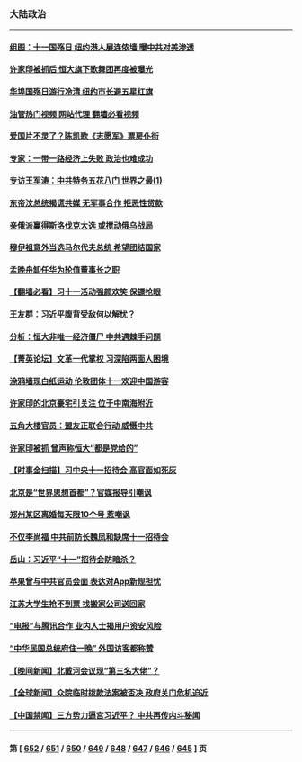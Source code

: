 ### 大陆政治
---
#### [组图：十一国殇日 纽约港人展连侬墙 曝中共对美渗透](../../pages/ncid277/n14086289.md?10021645) 
#### [许家印被抓后 恒大旗下歌舞团再度被曝光](../../pages/ncid277/n14086233.md?10021645) 
#### [华埠国殇日游行冷清 纽约市长避五星红旗](../../pages/ncid277/n14086299.md?10021645) 
#### [油管热门视频 网站代理 翻墙必看视频](http://138.2.39.72:81/youtube.html?epic-marker?10021645)
#### [爱国片不灵了？陈凯歌《志愿军》票房仆街](../../pages/ncid277/n14086100.md?10021645) 
#### [专家：一带一路经济上失败 政治也难成功](../../pages/ncid277/n14086074.md?10021645) 
#### [专访王军涛：中共特务五花八门 世界之最(1)](../../pages/ncid277/n14071026.md?10021645) 
#### [东帝汶总统揭谎共媒 无军事合作 拒恶性贷款](../../pages/ncid277/n14085908.md?10021645) 
#### [亲俄派赢得斯洛伐克大选 或搅动俄乌战局](../../pages/ncid277/n14085898.md?10021645) 
#### [穆伊祖意外当选马尔代夫总统 希望团结国家](../../pages/ncid277/n14085879.md?10021645) 
#### [孟晚舟卸任华为轮值董事长之职](../../pages/ncid277/n14085824.md?10021645) 
#### [【翻墙必看】习十一活动强颜欢笑 保镖抢眼](../../pages/ncid277/n14085801.md?10021645) 
#### [王友群：习近平腹背受敌何以解忧？](../../pages/ncid277/n14085619.md?10021645) 
#### [分析：恒大非唯一经济僵尸 中共遇棘手问题](../../pages/ncid277/n14085706.md?10021645) 
#### [【菁英论坛】文革一代掌权 习深陷两面人困境](../../pages/ncid277/n14085557.md?10021645) 
#### [涂鸦墙现白纸运动 伦敦团体十一欢迎中国游客](../../pages/ncid277/n14085608.md?10021645) 
#### [许家印的北京豪宅引关注 位于中南海附近](../../pages/ncid277/n14085599.md?10021645) 
#### [五角大楼官员：盟友正联合行动 威慑中共](../../pages/ncid277/n14085602.md?10021645) 
#### [许家印被抓 曾声称恒大“都是党给的”](../../pages/ncid277/n14085585.md?10021645) 
#### [【时事金扫描】习中央十一招待会 高官面如死灰](../../pages/ncid277/n14085544.md?10021645) 
#### [北京是“世界思想首都”？官媒报导引嘲讽](../../pages/ncid277/n14085499.md?10021645) 
#### [郑州某区离婚每天限10个号 惹嘲讽](../../pages/ncid277/n14085309.md?10021645) 
#### [不仅李尚福 中共前防长魏凤和缺席十一招待会](../../pages/ncid277/n14085472.md?10021645) 
#### [岳山：习近平“十一”招待会防暗杀？](../../pages/ncid277/n14085314.md?10021645) 
#### [苹果曾与中共官员会面 表达对App新规担忧](../../pages/ncid277/n14085435.md?10021645) 
#### [江苏大学生抢不到票 找搬家公司送回家](../../pages/ncid277/n14085448.md?10021645) 
#### [“电报”与腾讯合作 业内人士揭用户资安风险](../../pages/ncid277/n14085403.md?10021645) 
#### [“中华民国总统府住一晚” 外国访客都称赞](../../pages/ncid277/n14085308.md?10021645) 
#### [【晚间新闻】北戴河会议现“第三名大佬”？](../../pages/ncid277/n14084653.md?10021645) 
#### [【全球新闻】众院临时拨款法案被否决 政府关门危机迫近](../../pages/ncid277/n14085391.md?10021645) 
#### [【中国禁闻】三方势力逼宫习近平？ 中共再传内斗秘闻](../../pages/ncid277/n14084285.md?10021645) 

---
#### 第 [ [652](./652.md?10021645) / [651](./651.md?10021645) / [650](./650.md?10021645) / [649](./649.md?10021645) / [648](./648.md?10021645) / [647](./647.md?10021645) / [646](./646.md?10021645) / [645](./645.md?10021645) ] 页
